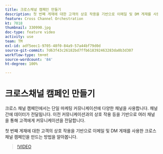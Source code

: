 ```yaml
---
title: 크로스채널 캠페인 만들기
description: 첫 번째 게재에 대한 고객의 상호 작용을 기반으로 이메일 및 DM 게재를 사용한 크로스 채널 캠페인을 만드는 방법을 알아봅니다.
feature: Cross Channel Orchestration
kt: 7018
thumbnail: 330990.jpg
doc-type: feature video
activity: use
team: TM
exl-id: adf5eec1-9705-48f0-84a9-57a44bf79d0d
source-git-commit: 7d63f43c26182bd7ffb618392463283da0b3d307
workflow-type: tm+mt
source-wordcount: '84'
ht-degree: 100%

---
```


# 크로스채널 캠페인 만들기

크로스 채널 캠페인에서는 단일 마케팅 커뮤니케이션에 다양한 채널을 사용합니다. 채널 간에 데이터가 전달됩니다. 이전 커뮤니케이션과의 상호 작용 등을 기반으로 여러 채널을 통해 고객에게 커뮤니케이션을 전달합니다.

첫 번째 게재에 대한 고객의 상호 작용을 기반으로 이메일 및 DM 게재를 사용한 크로스 채널 캠페인을 만드는 방법을 알아봅니다.

>[!VIDEO](https://video.tv.adobe.com/v/330990?quality=12)
